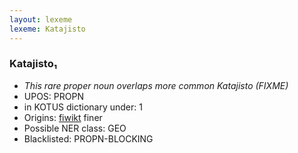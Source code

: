 ```yaml
---
layout: lexeme
lexeme: Katajisto
---
```


###  Katajisto₁

* _This rare proper noun overlaps more common *Katajisto* (FIXME)_
* UPOS:  PROPN
* in KOTUS dictionary under:  1
* Origins: [fiwikt](https://fi.wiktionary.org/wiki/Katajisto) finer 
* Possible NER class:  GEO
* Blacklisted:  PROPN-BLOCKING

